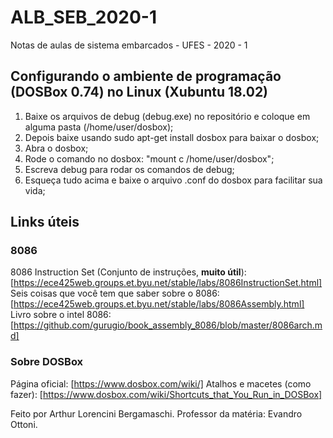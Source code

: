 # ALB_SEB_2020-1

Notas de aulas de sistema embarcados - UFES - 2020 - 1

## Configurando o ambiente de programação (DOSBox 0.74) no Linux (Xubuntu 18.02)

1) Baixe os arquivos de debug (debug.exe) no repositório e coloque em alguma pasta (/home/user/dosbox);
2) Depois baixe usando sudo apt-get install dosbox para baixar o dosbox;
3) Abra o dosbox;
4) Rode o comando no dosbox: "mount c /home/user/dosbox";
5) Escreva debug para rodar os comandos de debug;
6) Esqueça tudo acima e baixe o arquivo .conf do dosbox para facilitar sua vida;

## Links úteis

### 8086

8086 Instruction Set (Conjunto de instruções, **muito útil**): [https://ece425web.groups.et.byu.net/stable/labs/8086InstructionSet.html]
Seis coisas que você tem que saber sobre o 8086: [https://ece425web.groups.et.byu.net/stable/labs/8086Assembly.html]
Livro sobre o intel 8086: [https://github.com/gurugio/book_assembly_8086/blob/master/8086arch.md]

### Sobre DOSBox

Página oficial: [https://www.dosbox.com/wiki/]
Atalhos e macetes (como fazer): [https://www.dosbox.com/wiki/Shortcuts_that_You_Run_in_DOSBox]

Feito por Arthur Lorencini Bergamaschi.
Professor da matéria: Evandro Ottoni.

